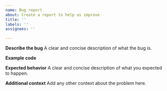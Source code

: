 ```yaml
---
name: Bug report
about: Create a report to help us improve
title: ''
labels: ''
assignees: ''

---
```


**Describe the bug**
A clear and concise description of what the bug is.

**Example code**

**Expected behavior**
A clear and concise description of what you expected to happen.

**Additional context**
Add any other context about the problem here.
